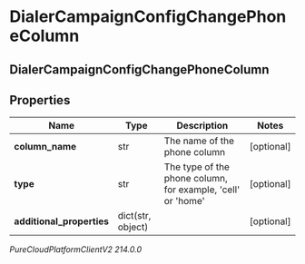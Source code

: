 # DialerCampaignConfigChangePhoneColumn

## DialerCampaignConfigChangePhoneColumn

## Properties

|Name | Type | Description | Notes|
|------------ | ------------- | ------------- | -------------|
| **column_name** | str | The name of the phone column | [optional] |
| **type** | str | The type of the phone column, for example, &#39;cell&#39; or &#39;home&#39; | [optional] |
| **additional_properties** | dict(str, object) |  | [optional] |



_PureCloudPlatformClientV2 214.0.0_

